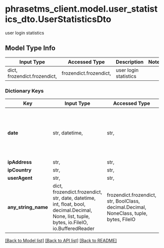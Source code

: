# phrasetms_client.model.user_statistics_dto.UserStatisticsDto

user login statistics

## Model Type Info

| Input Type                   | Accessed Type          | Description           | Notes |
| ---------------------------- | ---------------------- | --------------------- | ----- |
| dict, frozendict.frozendict, | frozendict.frozendict, | user login statistics |

### Dictionary Keys

| Key                 | Input Type                                                                                                                                  | Accessed Type                                                                           | Description                                                        | Notes                                               |
| ------------------- | ------------------------------------------------------------------------------------------------------------------------------------------- | --------------------------------------------------------------------------------------- | ------------------------------------------------------------------ | --------------------------------------------------- |
| **date**            | str, datetime,                                                                                                                              | str,                                                                                    |                                                                    | [optional] value must conform to RFC-3339 date-time |
| **ipAddress**       | str,                                                                                                                                        | str,                                                                                    |                                                                    | [optional]                                          |
| **ipCountry**       | str,                                                                                                                                        | str,                                                                                    |                                                                    | [optional]                                          |
| **userAgent**       | str,                                                                                                                                        | str,                                                                                    |                                                                    | [optional]                                          |
| **any_string_name** | dict, frozendict.frozendict, str, date, datetime, int, float, bool, decimal.Decimal, None, list, tuple, bytes, io.FileIO, io.BufferedReader | frozendict.frozendict, str, BoolClass, decimal.Decimal, NoneClass, tuple, bytes, FileIO | any string name can be used but the value must be the correct type | [optional]                                          |

[[Back to Model list]](../../README.md#documentation-for-models) [[Back to API list]](../../README.md#documentation-for-api-endpoints) [[Back to README]](../../README.md)
